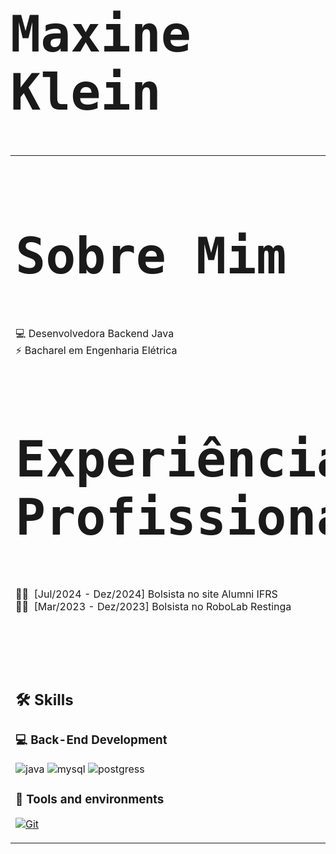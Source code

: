 <h1 style="font-family: monospace; font-size: 80px;">  Maxine Klein </h1> 
<table style="background-color: transparent; border-color: transparent">
    
<td style="width: 50%; vertical-align: left;">
<h2 style="font-family: monospace; font-size: 80px;">  Sobre Mim </h2>

💻 Desenvolvedora Backend Java <br>
⚡ Bacharel em Engenharia Elétrica‎ ‎ ‎ ‎ ‎ ‎ ‎ ‎ ‎ ‎ ‎ ‎ ‎     

<h2 style="font-family: monospace; font-size: 80px;">  Experiência Profissional </h2>

👨‍🏫 &nbsp;[Jul/2024 - Dez/2024] Bolsista no site Alumni IFRS  <br>
👨‍🏫 &nbsp;[Mar/2023 - Dez/2023] Bolsista no RoboLab Restinga‎‎ ‎ ‎ ‎ ‎ ‎

<br>
</td>
<td style="width: 50%; vertical-align: right;">  
<h2 style="font-family: monospace; font-size: 80px;">  About Me </h2>

💻 &nbsp;Backend Java Developer <br>
⚡ &nbsp;Bachelor Degree in Eletrical Engineer

<h2 style="font-family: monospace; font-size: 80px;">  Experiência Profissional </h2>

👨‍🏫 &nbsp;[Jul/2024 - Dec/2024] Scholarship Holder of Alumni IFRS website  <br>
👨‍🏫 &nbsp;[Mar/2023 - Dec/2023] Scholarship Holder of RoboLab Restinga

<br>
</td>
</tr>
<tr>
<td style="width: 110%; vertical-align: center;" colspan="2";>
<p style="font-family: monospace; font-size: 80px;">    

## 🛠️ Skills

### :computer: Back-End Development

![java](https://img.shields.io/badge/Java-ED8B00?style=for-the-badge&logo=openjdk&logoColor=white)
![mysql](https://img.shields.io/badge/MySQL-00000F?style=for-the-badge&logo=mysql&logoColor=white)
![postgress](https://img.shields.io/badge/PostgreSQL-316192?style=for-the-badge&logo=postgresql&logoColor=white)

### :wrench: Tools and environments

<!-- GIT -->
<a href="#">
      <img alt="Git" src="https://img.shields.io/badge/Git-F05032.svg?style=for-the-badge&logo=git&logoColor=white" />
</a>

</p>                   
</tr>
</td>    

